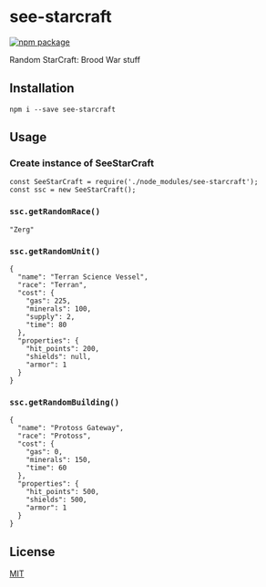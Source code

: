 # see-starcraft

[![npm package](https://nodei.co/npm/see-starcraft.png?downloads=true&downloadRank=true&stars=true)](https://nodei.co/npm/see-starcraft/)

Random StarCraft: Brood War stuff

## Installation

```
npm i --save see-starcraft
```

## Usage

### Create instance of SeeStarCraft

```
const SeeStarCraft = require('./node_modules/see-starcraft');
const ssc = new SeeStarCraft();
```

### `ssc.getRandomRace()`

```
"Zerg"
```

### `ssc.getRandomUnit()`

```
{
  "name": "Terran Science Vessel",
  "race": "Terran",
  "cost": {
    "gas": 225,
    "minerals": 100,
    "supply": 2,
    "time": 80
  },
  "properties": {
    "hit_points": 200,
    "shields": null,
    "armor": 1
  }
}
```

### `ssc.getRandomBuilding()`

```
{
  "name": "Protoss Gateway",
  "race": "Protoss",
  "cost": {
    "gas": 0,
    "minerals": 150,
    "time": 60
  },
  "properties": {
    "hit_points": 500,
    "shields": 500,
    "armor": 1
  }
}
```

## License

[MIT](/LICENSE)
